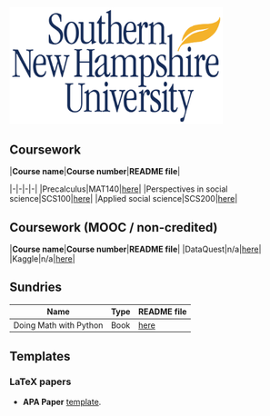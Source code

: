 
<img src="./banner.jpg" width="375px;" />

## Coursework

|__Course name__|__Course number__|__README file__|

|-|-|-|-|
|Precalculus|MAT140|[here](./coursework/MAT140/)|
|Perspectives in social science|SCS100|[here](./coursework/SCS100/)|
|Applied social science|SCS200|[here](./coursework/SCS200/)|

## Coursework (MOOC / non-credited)

|__Course name__|__Course number__|__README file__|
|DataQuest|n/a|[here](./coursework/MOOC/dataquest/README.md)|
|Kaggle|n/a|[here](./coursework/MOOC/kaggle/README.md)|

## Sundries

|__Name__|__Type__|__README file__|
|-|-|-|
|Doing Math with Python|Book|[here](./sundries/ISBN-13_978-1-59327-640-9/README.md)|

## Templates

### LaTeX papers

* __APA Paper__ [template](./templates/latex/apa-paper/).
